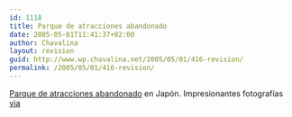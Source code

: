 ```yaml
---
id: 1118
title: Parque de atracciones abandonado
date: 2005-05-01T11:41:37+02:00
author: Chavalina
layout: revision
guid: http://www.wp.chavalina.net/2005/05/01/416-revision/
permalink: /2005/05/01/416-revision/
---
```

<a href="http://home.f01.itscom.net/spiral/t_rando/t_rando1.html" target="_blank">Parque de atracciones abandonado</a> en Jap&oacute;n. Impresionantes fotograf&iacute;as <a href="http://www.domestika.org/foros/viewtopic.php?t=35409" target="_blank">via</a>